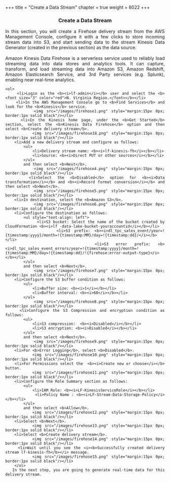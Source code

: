 +++
title = "Create a Data Stream"
chapter = true
weight = 6022
+++

<center><h3>Create a Data Stream</h3></center>

<div style="text-align: justify">
    In this section, you will create a Firehose delivery stream from the AWS Management Console, configure it with a few clicks to store incoming stream data into S3, and start sending data to the stream Kinesis Data Generator (created in the previous section) as the data source.<br><br>
    Amazon Kinesis Data Firehose is a serverless service used to reliably load streaming data into data stores and analytics tools. It can capture, transform, and load streaming data into Amazon S3, Amazon Redshift, Amazon Elasticsearch Service, and 3rd Party services (e.g. Splunk), enabling near real-time analytics.

    <ol>
        <li>Login as the <b><i>lf-admin</i></b> user and select the <b><font size="3" color="red">N. Virginia Region.</font></b></li>
        <li>In the AWS Management Console go to <b>Find Services</b> and look for the <b>Kinesis</b> service.
            <img src="/images/firehose1.png" style="margin:15px 0px; border:1px solid black"/></li>
        <li>In the Kinesis home page, under the <b>Get Started</b> section, select the <b>Kinesis Data Firehose</b> option and then select <b>Create delivery stream</b>.
            <img src="/images/firehose18.png" style="margin:15px 0px; border:1px solid black"/></li>
        <li>Add a new delivery stream and configure as follows:
            <ul>
            	<li>Delivery stream name: <b><i>lf-kinesis-fh</i></b></li>
            	<li>Source: <b><i>Direct PUT or other sources</i></b></li>
            </ul>
            and then select <b>Next</b>.
            <img src="/images/firehose4.png" style="margin:15px 0px; border:1px solid black"/></li>
        <li>Select the <b>Disabled</b> option for <b><i>Data transformation</i></b> and <b><i>Record format conversion</i></b> and then select <b>Next</b>.
            <img src="/images/firehose5.png" style="margin:15px 0px; border:1px solid black"/></li>
        <li>In destination, select the <b>Amazon S3</b>.
            <img src="/images/firehose6.png" style="margin:15px 0px; border:1px solid black"/></li>
        <li>Configure the destination as follows:
            <ul style="text-align: left">
            	<li>S3 bucket: Select the name of the bucket created by CloudFormation <b><i>lf -data-lake-bucket-youraccountid</i></b></li>
            	<li>S3 prefix: <b><i>dl_tpc_sales_event/year=!{timestamp:yyyy}/month=!{timestamp:MM}/day=!{timestamp:dd}/</i></b></li>
            	<li>S3 error prefix: <b><i>dl_tpc_sales_event_errors/year=!{timestamp:yyyy}/month=!{timestamp:MM}/day=!{timestamp:dd}/!{firehose:error-output-type}</i></b></li>
            </ul>
            and then select <b>Next</b>.
            <img src="/images/firehose7.png" style="margin:15px 0px; border:1px solid black"/></li>
        <li>Configure the S3 buffer condition as follows:
            <ul>
            	<li>Buffer size: <b><i>1</i></b></li>
            	<li>Buffer interval: <b><i>60</i></b></li>
            </ul> 
            <img src="/images/firehose8.png" style="margin:15px 0px; border:1px solid black"/></li>
        <li>Configure the S3 Compression and encryption condition as follows:
            <ul>
            	<li>S3 compression:  <b><i>Disabled</i></b></li>
            	<li>S3 encryption: <b><i>Disabled</i></b></li>
            </ul>
            and then select <b>Next</b>.
            <img src="/images/firehose9.png" style="margin:15px 0px; border:1px solid black"/></li>
        <li>For <b>Error Logging</b>, select <b>Disabled</b>.
            <img src="/images/firehose10.png" style="margin:15px 0px; border:1px solid black"/></li>
        <li>For Permissions select the  <b><i>Create new or choose</i></b> button.
            <img src="/images/firehose11.png" style="margin:15px 0px; border:1px solid black"/></li>
        <li>Configure the Role Summary section as follows:
            <ul>
            	<li>IAM Role: <b><i>LF-KinesisServiceRole</i></b></li>
            	<li>Policy Name : <b><i>LF-Stream-Data-Storage-Policy</i></b></li>
            </ul>
            and then select <b>Allow</b>.
            <img src="/images/firehose12.png" style="margin:15px 0px; border:1px solid black"/></li>
        <li>Select <b>Next</b>.
            <img src="/images/firehose13.png" style="margin:15px 0px; border:1px solid black"/></li>
        <li>Select <b>Create delivery stream</b>.
            <img src="/images/firehose14.png" style="margin:15px 0px; border:1px solid black"/></li>
        <li>Wait until you see the <i><b>Successfully created delivery stream lf-kinesis-fh</b></i> message.
            <img src="/images/firehose15.png" style="margin:15px 0px; border:1px solid black"/></li>  
        </ol>    
       In the next step, you are going to generate real-time data for this delivery stream.
 </div>
 
